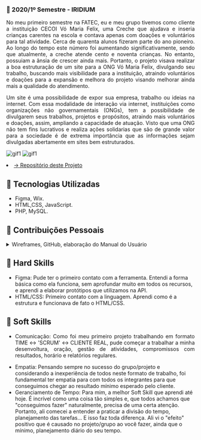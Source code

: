  ### 📍 2020/1º Semestre - IRIDIUM 
 <p align="justify">No meu primeiro semestre na FATEC, eu e meu grupo tivemos como cliente a instituição CECOI Vó Maria Felix, uma Creche que ajudava e inseria crianças carentes na escola e contava apenas com doações e voluntários para tal atividade. Cerca de quarenta alunos fizeram parte do ano pioneiro. Ao longo do tempo este número foi aumentando significativamente, sendo que atualmente, a creche atende cento e noventa crianças. No entanto, possuiam a ânsia de crescer ainda mais. Portanto, o projeto visava realizar a boa estruturação de um site para a ONG Vó Maria Felix, divulgando seu trabalho, buscando mais visibilidade para a instituição, atraindo voluntários e doações para a expansão e melhora do projeto visando melhorar ainda mais a qualidade do atendimento.</p>
<p align="justify">Um site é uma possibilidade de expor sua empresa, trabalho ou ideias na internet. Com essa modalidade de interação via internet, instituições como organizações não governamentais (ONGs), tem a possibilidade de divulgarem seus trabalhos, projetos e propósitos, atraindo mais voluntários e doações, assim, ampliando a capacidade de atuação. Visto que uma ONG não tem fins lucrativos e realiza ações solidarias que são de grande valor para a sociedade é de extrema importância que as informações sejam divulgadas abertamente em sites bem estruturados.</p>

![gif1](https://github.com/Iridium-FATEC/PI-IRIDIUM/blob/main/Projeto/P%C3%A1ginas_gifs/login.gif)
![gif1](https://github.com/Iridium-FATEC/PI-IRIDIUM/blob/main/Projeto/P%C3%A1ginas_gifs/site.gif)
 <li><a href="https://github.com/Iridium-FATEC/PI-IRIDIUM">→ Repositório deste Projeto</a></li> 
 
## 🔧 Tecnologias Utilizadas
- Figma, Wix.
- HTML,CSS, JavaScript.
- PHP, MySQL.

## 👨 Contribuições Pessoais
<p align="justify"><details>
<summary>Wireframes, GitHub, elaboração do Manual do Usuário</summary/=><br>
Dei o pontapé inicial do front-end e design do site, elaborei os wireframes das telas no figma e até no WIX para ter mais noção de recursos de UX, sempre em acordo com todos do grupo. Também contribui com a criação do manual do usuário e elaboração do repositório no github. <br>
</br>
<p align="justify">Vale destacar também que foi meu primeiro ano na FATEC, fazendo um curso de tecnologia e participando de um projeto que, embora acadêmico, possui responsabilidades relevantes e tem alta dimensão de aprendizado. No início do semestre me lembro de ficar com receio de não conseguir realizar um bom trabalho, mas foi ai que surgiu o aprendizado diário com o time, professores e colegas de sala. Ali comecei a aprender o compromisso com as Dailys e a importância destas, aprendi como funcionava o SCRUM, ou seja, até eu chegar  no Manual do Usuário, Elaboração do Github e "desenho" dos Wireframes (como citei antes) foram muitas horas dedicadas de pesquisa, aprendi a pesquisa e pude contribuir com o grupo aplicando todo o conteúdo que absorvi durante o semestre para contribuir com os itens que citei até aqui. </details></p>
 
## 🔹 Hard Skills
- Figma: Pude ter o primeiro contato com a ferramenta. Entendi a forma básica como ela funciona, sem aprofundar muito em todos os recursos, e aprendi a elaborar protótipos que utilizamos na API.
- HTML/CSS: Primeiro contato com a linguagem. Aprendi como é a estrutura e funcionava de fato o HTML/CSS.

## 🔹 Soft Skills
- <p align="justify">Comunicação: Como foi meu primeiro projeto trabalhando em formato TIME ↔ 'SCRUM' ↔ CLIENTE REAL, pude começar a trabalhar a minha desenvoltura, oração, gestão de atividades, compromissos com resultados, horário e relatórios regulares.
- Empatia: Pensando sempre no sucesso do grupo/projeto e considerando a inexperiência de todos neste formato de trabalho, foi fundamental ter empatia para com todos os integrantes para que conseguimos chegar ao resultado mínimo esperado pelo cliente.
- Geranciamento de Tempo: Para mim, a melhor Soft Skill que aprendi até hoje. É incrível como uma coisa tão simples e, que todos achamos que "conseguimos fazer" naturalmente, precisa de uma certa atenção. Portanto, ali comecei a entender a praticar a divisão do tempo, planejamento das tarefas... E isso faz toda diferença. Ali vi o "efeito" positivo que é causado no projeto/grupo ao você fazer, ainda que o mínimo, planejamento diário do seu tempo.</p>
 
 
